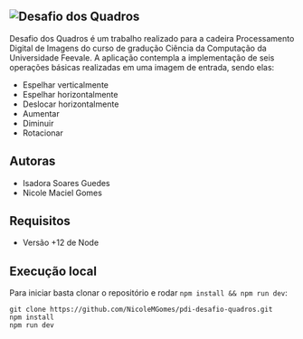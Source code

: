 ## ![Desafio dos Quadros](/public/banner.png)

Desafio dos Quadros é um trabalho realizado para a cadeira Processamento Digital de Imagens do curso de gradução Ciência da Computação da Universidade Feevale. A aplicação contempla a implementação de seis operações básicas realizadas em uma imagem de entrada, sendo elas:

* Espelhar verticalmente
* Espelhar horizontalmente
* Deslocar horizontalmente
* Aumentar
* Diminuir
* Rotacionar

## Autoras

* Isadora Soares Guedes
* Nicole Maciel Gomes

## Requisitos

* Versão +12 de Node
## Execução local

Para iniciar basta clonar o repositório e rodar `npm install && npm run dev`:

    git clone https://github.com/NicoleMGomes/pdi-desafio-quadros.git
    npm install
    npm run dev
